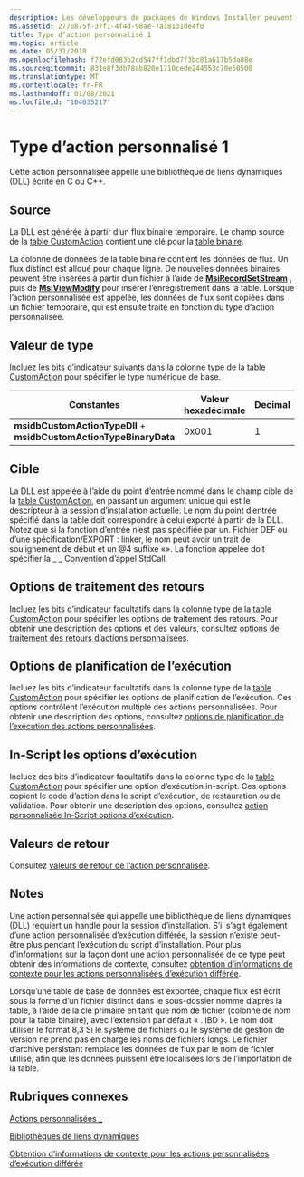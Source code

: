 ```yaml
---
description: Les développeurs de packages de Windows Installer peuvent choisir d’utiliser une action personnalisée type 1 lorsque les actions standard sont insuffisantes pour exécuter l’installation.
ms.assetid: 277b875f-37f1-4f4d-98ae-7a18131de4f0
title: Type d’action personnalisé 1
ms.topic: article
ms.date: 05/31/2018
ms.openlocfilehash: f72efd083b2cd547ff1dbd7f3bc81a617b5da88e
ms.sourcegitcommit: 831e8f3db78ab820e1710cede244553c70e50500
ms.translationtype: MT
ms.contentlocale: fr-FR
ms.lasthandoff: 01/08/2021
ms.locfileid: "104035217"
---
```

# <a name="custom-action-type-1"></a>Type d’action personnalisé 1

Cette action personnalisée appelle une bibliothèque de liens dynamiques (DLL) écrite en C ou C++.

## <a name="source"></a>Source

La DLL est générée à partir d’un flux binaire temporaire. Le champ source de la [table CustomAction](customaction-table.md) contient une clé pour la [table binaire](binary-table.md).

La colonne de données de la table binaire contient les données de flux. Un flux distinct est alloué pour chaque ligne. De nouvelles données binaires peuvent être insérées à partir d’un fichier à l’aide de [**MsiRecordSetStream**](/windows/desktop/api/Msiquery/nf-msiquery-msirecordsetstreama) , puis de [**MsiViewModify**](/windows/desktop/api/Msiquery/nf-msiquery-msiviewmodify) pour insérer l’enregistrement dans la table. Lorsque l’action personnalisée est appelée, les données de flux sont copiées dans un fichier temporaire, qui est ensuite traité en fonction du type d’action personnalisée.

## <a name="type-value"></a>Valeur de type

Incluez les bits d’indicateur suivants dans la colonne type de la [table CustomAction](customaction-table.md) pour spécifier le type numérique de base.



| Constantes                                                          | Valeur hexadécimale | Decimal |
|--------------------------------------------------------------------|-------------|---------|
| **msidbCustomActionTypeDll**  +  **msidbCustomActionTypeBinaryData** | 0x001       | 1       |



 

## <a name="target"></a>Cible

La DLL est appelée à l’aide du point d’entrée nommé dans le champ cible de la [table CustomAction](customaction-table.md), en passant un argument unique qui est le descripteur à la session d’installation actuelle. Le nom du point d’entrée spécifié dans la table doit correspondre à celui exporté à partir de la DLL. Notez que si la fonction d’entrée n’est pas spécifiée par un. Fichier DEF ou d’une spécification/EXPORT : linker, le nom peut avoir un trait de soulignement de début et un @4 suffixe «». La fonction appelée doit spécifier la \_ \_ Convention d’appel StdCall.

## <a name="return-processing-options"></a>Options de traitement des retours

Incluez les bits d’indicateur facultatifs dans la colonne type de la [table CustomAction](customaction-table.md) pour spécifier les options de traitement des retours. Pour obtenir une description des options et des valeurs, consultez [options de traitement des retours d’actions personnalisées](custom-action-return-processing-options.md).

## <a name="execution-scheduling-options"></a>Options de planification de l’exécution

Incluez les bits d’indicateur facultatifs dans la colonne type de la [table CustomAction](customaction-table.md) pour spécifier les options de planification de l’exécution. Ces options contrôlent l’exécution multiple des actions personnalisées. Pour obtenir une description des options, consultez [options de planification de l’exécution des actions personnalisées](custom-action-execution-scheduling-options.md).

## <a name="in-script-execution-options"></a>In-Script les options d’exécution

Incluez des bits d’indicateur facultatifs dans la colonne type de la [table CustomAction](customaction-table.md) pour spécifier une option d’exécution in-script. Ces options copient le code d’action dans le script d’exécution, de restauration ou de validation. Pour obtenir une description des options, consultez [action personnalisée In-Script options d’exécution](custom-action-in-script-execution-options.md).

## <a name="return-values"></a>Valeurs de retour

Consultez [valeurs de retour de l’action personnalisée](custom-action-return-values.md).

## <a name="remarks"></a>Notes

Une action personnalisée qui appelle une bibliothèque de liens dynamiques (DLL) requiert un handle pour la session d’installation. S’il s’agit également d’une action personnalisée d’exécution différée, la session n’existe peut-être plus pendant l’exécution du script d’installation. Pour plus d’informations sur la façon dont une action personnalisée de ce type peut obtenir des informations de contexte, consultez [obtention d’informations de contexte pour les actions personnalisées d’exécution différée](obtaining-context-information-for-deferred-execution-custom-actions.md).

Lorsqu’une table de base de données est exportée, chaque flux est écrit sous la forme d’un fichier distinct dans le sous-dossier nommé d’après la table, à l’aide de la clé primaire en tant que nom de fichier (colonne de nom pour la table binaire), avec l’extension par défaut « . IBD ». Le nom doit utiliser le format 8,3 Si le système de fichiers ou le système de gestion de version ne prend pas en charge les noms de fichiers longs. Le fichier d’archive persistant remplace les données de flux par le nom de fichier utilisé, afin que les données puissent être localisées lors de l’importation de la table.

## <a name="related-topics"></a>Rubriques connexes

<dl> <dt>

[Actions personnalisées \_](custom-actions.md)
</dt> <dt>

[Bibliothèques de liens dynamiques](dynamic-link-libraries.md)
</dt> <dt>

[Obtention d’informations de contexte pour les actions personnalisées d’exécution différée](obtaining-context-information-for-deferred-execution-custom-actions.md)
</dt> </dl>

 

 



